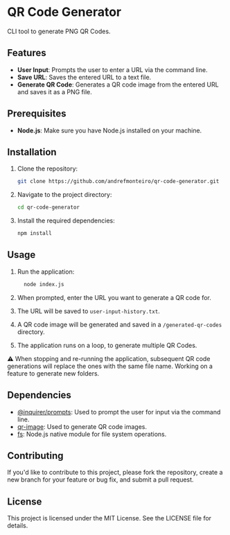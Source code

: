 # QR Code Generator

CLI tool to generate PNG QR Codes.

## Features

- **User Input**: Prompts the user to enter a URL via the command line.
- **Save URL**: Saves the entered URL to a text file.
- **Generate QR Code**: Generates a QR code image from the entered URL and saves it as a PNG file.

## Prerequisites

- **Node.js**: Make sure you have Node.js installed on your machine.

## Installation

1. Clone the repository:

   ```bash
   git clone https://github.com/andrefmonteiro/qr-code-generator.git

2. Navigate to the project directory:

   ```bash
   cd qr-code-generator

3. Install the required dependencies:

   ```bash
   npm install
## Usage
1. Run the application:

   ```bash
     node index.js

2. When prompted, enter the URL you want to generate a QR code for.

3. The URL will be saved to `user-input-history.txt`.

3. A QR code image will be generated and saved in a `/generated-qr-codes` directory.
4. The application runs on a loop, to generate multiple QR Codes.
   
⚠️ When stopping and re-running the application, subsequent QR code generations will replace the ones with the same file name. Working on a feature to generate new folders.


## Dependencies
- [@inquirer/prompts](https://www.npmjs.com/package/inquirer): Used to prompt the user for input via the command line.
- [qr-image](https://www.npmjs.com/package/qr-image): Used to generate QR code images.
- [fs](https://nodejs.org/api/fs.html): Node.js native module for file system operations.

## Contributing
If you'd like to contribute to this project, please fork the repository, create a new branch for your feature or bug fix, and submit a pull request.

## License
This project is licensed under the MIT License. See the LICENSE file for details.
